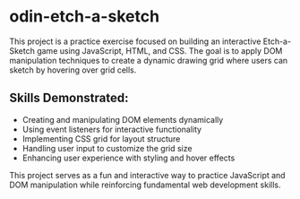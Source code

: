 # odin-etch-a-sketch
This project is a practice exercise focused on building an interactive Etch-a-Sketch game using JavaScript, HTML, and CSS. The goal is to apply DOM manipulation techniques to create a dynamic drawing grid where users can sketch by hovering over grid cells.

## Skills Demonstrated:
- Creating and manipulating DOM elements dynamically
- Using event listeners for interactive functionality
- Implementing CSS grid for layout structure
- Handling user input to customize the grid size
- Enhancing user experience with styling and hover effects

This project serves as a fun and interactive way to practice JavaScript and DOM manipulation while reinforcing fundamental web development skills.
